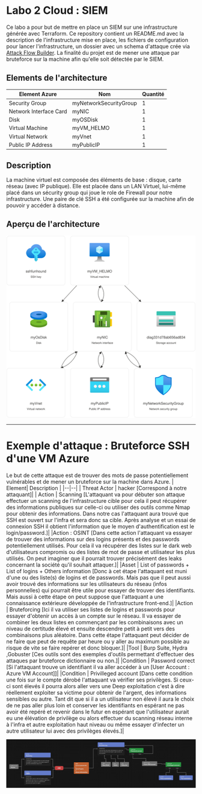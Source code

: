 # Labo 2 Cloud : SIEM

Ce labo a pour but de mettre en place un SIEM sur une infrastructure générée avec Terraform. Ce repository contient un README.md avec la description de l'infrastructure mise en place, les fichiers de configuration pour lancer l'infrastructure, un dossier avec un schema d'attaque crée via [Attack Flow Builder](https://center-for-threat-informed-defense.github.io/attack-flow/ui/).
La finalité du projet est de mener une attaque par bruteforce sur la machine afin qu'elle soit détectée par le SIEM.

## Elements de l'architecture
| Element Azure | Nom| Quantité |
|--|--|--|
| Security Group | myNetworkSecurityGroup | 1|
| Network Interface Card | myNIC | 1 |
| Disk | myOSDisk| 1|
| Virtual Machine | myVM_HELMO|1|
| Virtual Network | myVnet|1|
| Public IP Address | myPublicIP|1|

## Description
La machine virtuel est composée des éléments de base : disque, carte réseau (avec IP publique). Elle est placée dans un LAN Virtuel, lui-même placé dans un sécurity group qui joue le role de Firewall pour notre infrastructure. Une paire de clé SSH a été configurée sur la machine afin de pouvoir y accéder à distance.

## Aperçu de l'architecture
![](./.images/diagram_azure.jpg) 

--- 

# Exemple d'attaque : Bruteforce SSH d'une VM Azure
Le but de cette attaque est de trouver des mots de passe potentiellement vulnérables et de mener un bruteforce sur la machine dans Azure.
| Element| Description |
|--|--|
| Threat Actor | hacker [Correspond à notre attaquant]|
| Action | Scanning [L'attaquant va pour débuter son attaque effectuer un scanning de l'infrastructure cible pour cela il peut récupérer des informations publiques sur celle-ci ou utiliser des outils comme Nmap pour obtenir des informations. Dans notre cas l'attaquant aura trouvé que SSH est ouvert sur l'infra et sera donc sa cible. Après analyse et un essai de connexion SSH il obtient l'information que le moyen d'authentification est le login/password.]|
|Action : OSINT [Dans cette action l'attaquant va essayer de trouver des informations sur des logins présents et des passwords potentiellement utilisés. Pour cela il va récupérer des listes sur le dark web d'utilisateurs compromis ou des listes de mot de passe et utilisateur les plus utilisés. On peut imaginer que il pourrait trouver précisément des leaks concernant la société qu'il souhait attaquer.]|
|Asset | List of passwords + List of logins + Others information [Donc à cet étape l'attaquant est muni d'une ou des liste(s) de logins et de passwords. Mais pas que il peut aussi avoir trouvé des informations sur les utilisateurs du réseau (infos personnelles) qui pourrait être utile pour essayer de trouver des identifiants. Mais aussi à cette étape on peut suppose que l'attaquant a une connaissance extérieure développée de l'infrastructure front-end.]|
|Action | Bruteforcing [Ici il va utiliser ses listes de logins et passwords pour essayer d'obtenir un accès à un compte sur le réseau. Il va essayer de combiner les deux listes en commençant par les combinaisons avec un niveau de certitude élevé et ensuite descendre petit à petit vers des combinaisons plus aléatoire. Dans cette étape l'attaquant peut décider de ne faire que peut de requête par heure ou y aller au maximum possible au risque de vite se faire repérer et donc bloquer.]|
|Tool | Burp Suite,  Hydra ,Gobuster [Ces outils sont des exemples d'outils permettant d'effectuer des attaques par bruteforce dictionnaire ou non.]|
|Condition | Password correct [Si l'attaquant trouve un identifiant il va aller accéder à un [User Account : Azure VM Account]]|
|Condition | Privilleged account [Dans cette condition une fois sur le compte dérobé l'attaquant va vérifier ses privilèges. Si ceux-ci sont élevés il pourra alors aller vers une Deep exploitation c'est à dire réellement exploiter sa victime pour obtenir de l'argent, des informations sensibles ou autre. Tant dit que si il a un utilisateur non élevé il aura le choix de ne pas aller plus loin et conserver les identifiants en espérant ne pas avoir été repéré et revenir dans le futur en espérant que l'utilisateur aurait eu une élévation de privilège ou alors effectuer du scanning réseau interne à l'infra et autre exploitation haut niveau ou même essayer d'infecter un autre utilisateur lui avec des privilèges élevés.]|

![](./Attack_Flow_Builder/Bruteforce_SSH_VM_Azure.png)
